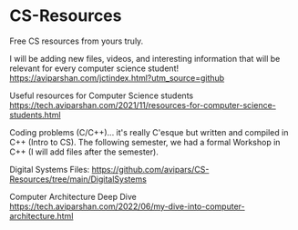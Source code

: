 # CS-Resources
Free CS resources from yours truly.


I will be adding new files, videos, and interesting information that will be relevant for every computer science student!
https://aviparshan.com/jctindex.html?utm_source=github


Useful resources for Computer Science students
https://tech.aviparshan.com/2021/11/resources-for-computer-science-students.html


Coding problems (C/C++)... it's really C'esque but written and compiled in C++ (Intro to CS). 
The following semester, we had a formal Workshop in C++ (I will add files after the semester).


Digital Systems Files:
https://github.com/avipars/CS-Resources/tree/main/DigitalSystems

Computer Architecture Deep Dive
https://tech.aviparshan.com/2022/06/my-dive-into-computer-architecture.html
